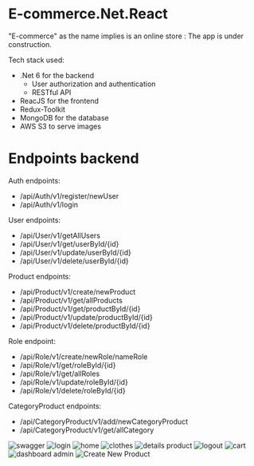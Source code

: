 # E-commerce.Net.React

 "E-commerce" as the name implies is an online store : The app is under construction. 

Tech stack used:
- .Net 6 for the backend 
     - User authorization and authentication
     - RESTful API
- ReacJS for the frontend 
- Redux-Toolkit
- MongoDB for the database 
- AWS S3 to serve images

# Endpoints backend

Auth endpoints:
  - /api/Auth/v1/register/newUser
  - /api/Auth/v1/login

User endpoints:
  - /api/User/v1/getAllUsers
  - /api/User/v1/get/userById/{id}
  - /api/User/v1/update/userById/{id}
  - /api/User/v1/delete/userById/{id}  
  
Product endpoints:
  - /api/Product/v1/create/newProduct
  - /api/Product/v1/get/allProducts
  - /api/Product/v1/get/productById/{id}
  - /api/Product/v1/update/productById/{id}
  - /api/Product/v1/delete/productById/{id}

Role endpoint:
  - /api/Role/v1/create/newRole/nameRole
  - /api/Role/v1/get/roleById/{id}
  - /api/Role/v1/get/allRoles
  - /api/Role/v1/update/roleById/{id}
  - /api/Role/v1/delete/roleById/{id}
  
CategoryProduct endpoints:
  - /api/CategoryProduct/v1/add/newCategoryProduct
  - /api/CategoryProduct/v1/get/allCategory
  
  ![swagger](https://user-images.githubusercontent.com/63923347/207935445-cfc01943-f246-4f23-a49f-f128e3959841.png)
![login](https://user-images.githubusercontent.com/63923347/191663942-1e342d69-79a6-482e-83ed-d274a129c589.png)
![home](https://user-images.githubusercontent.com/63923347/191663927-ec59e2d4-d40e-45cb-9dbe-af0b95f880ed.png)
![clothes](https://user-images.githubusercontent.com/63923347/191663954-8f01c30a-e4b1-467c-8118-1743fade9728.png)
![details product](https://user-images.githubusercontent.com/63923347/191663961-6e2cba7e-51ba-420d-9e92-a1414d314aa9.png)
![logout](https://user-images.githubusercontent.com/63923347/191663974-03a31e19-c9a1-4e82-9e73-270941605804.png)
![cart](https://user-images.githubusercontent.com/63923347/191663967-dac9853c-6140-4f03-8134-0c707f1045f1.png)
![dashboard admin](https://user-images.githubusercontent.com/63923347/191664141-840d2ca2-ca81-4b63-a81e-874486ce14ab.png)
![Create New Product](https://user-images.githubusercontent.com/63923347/207960979-14f91827-0fef-4d16-89ab-d2ea459256bb.png)

